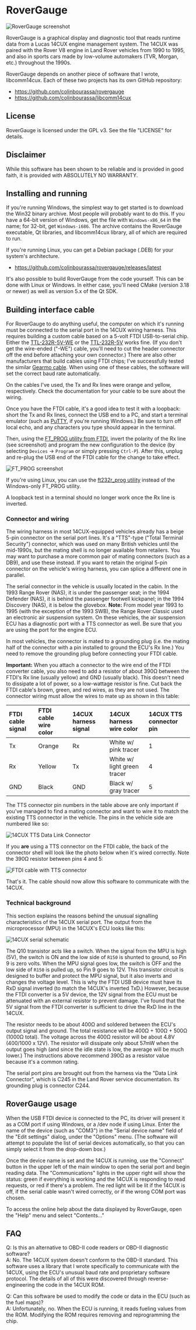 # RoverGauge

![RoverGauge screenshot](docs/rovergauge-11.0.0.png)

RoverGauge is a graphical display and diagnostic tool that reads runtime data from a Lucas 14CUX engine management system. The 14CUX was paired with the Rover V8 engine in Land Rover vehicles from 1990 to 1995, and also in sports cars made by low-volume automakers (TVR, Morgan, etc.) throughout the 1990s.

RoverGauge depends on another piece of software that I wrote, libcomm14cux. Each of these two projects has its own GitHub repository:

 - https://github.com/colinbourassa/rovergauge
 - https://github.com/colinbourassa/libcomm14cux

## License

RoverGauge is licensed under the GPL v3. See the file "LICENSE" for details.

## Disclaimer

While this software has been shown to be reliable and is provided in good faith, it is provided with ABSOLUTELY NO WARRANTY.

## Installing and running

If you're running Windows, the simplest way to get started is to download the Win32 binary archive. Most people will probably want to do this. If you have a 64-bit version of Windows, get the file with ``Windows-x86_64`` in the name; for 32-bit, get ``Windows-i686``. The archive contains the RoverGauge executable, Qt libraries, and libcomm14cux library, all of which are required to run.

If you're running Linux, you can get a Debian package (.DEB) for your system's architecture.

 - https://github.com/colinbourassa/rovergauge/releases/latest

It's also possible to build RoverGauge from the code yourself. This can be done with Linux or Windows. In either case, you'll need CMake (version 3.18 or newer) as well as version 5.x of the Qt SDK.

## Building interface cable

For RoverGauge to do anything useful, the computer on which it's running must be connected to the serial port in the 14CUX wiring harness. This requires building a custom cable based on a 5-volt FTDI USB-to-serial chip. Either the [TTL-232R-5V-WE](http://www.mouser.com/ProductDetail/FTDI/TTL-232R-5V-WE/?qs=OMDV80DKjRpkYYDGO9eaujGTH0wnKdmG) or the [TTL-232R-5V](http://www.mouser.com/ProductDetail/FTDI/TTL-232R-5V/?qs=OMDV80DKjRrD9MyCA82%252bP%252bSWgdIEaA5p) works fine. (If you don't get the wire-ended ("-WE") cable, you'll need to cut the header connector off the end before attaching your own connector.) There are also other manufacturers that build cables using FTDI chips; I've successfully tested the similar [Gearmo cable](https://www.gearmo.com/shop/usb-to-ttl-232r-5v-ftdi-cable-open-wired-end/). When using one of these cables, the software will set the correct baud rate automatically.

On the cables I've used, the Tx and Rx lines were orange and yellow, respectively. Check the documentation for your cable to be sure about the wiring.

Once you have the FTDI cable, it's a good idea to test it with a loopback: short the Tx and Rx lines, connect the USB end to a PC, and start a terminal emulator (such as [PuTTY](http://www.chiark.greenend.org.uk/~sgtatham/putty/), if you're running Windows.) Be sure to turn off local echo, and any characters you type should appear in the terminal.

Then, using the [FT\_PROG utility from FTDI](https://ftdichip.com/utilities/#FT_PROG), invert the polarity of the Rx line (see screenshot) and program the new configuration to the device (by selecting ``Devices`` -> ``Program`` or simply pressing ``Ctrl-P``). After this, unplug and re-plug the USB end of the FTDI cable for the change to take effect.

![FT_PROG screenshot](docs/ft_prog.png)

If you're using Linux, you can use the [ft232r\_prog utility](http://rtr.ca/ft232r/) instead of the Windows-only FT\_PROG utility.

A loopback test in a terminal should no longer work once the Rx line is inverted.

### Connector and wiring

The wiring harness in most 14CUX-equipped vehicles already has a beige 5-pin connector on the serial port lines. It's a "TTS"-type ("Total Terminal Security") connector, which was used on many British vehicles until the mid-1990s, but the mating shell is no longer available from retailers. You may want to purchase a more common pair of mating connectors (such as a DB9), and use these instead. If you want to retain the original 5-pin connector on the vehicle's wiring harness, you can splice a different one in parallel.

The serial connector in the vehicle is usually located in the cabin. In the 1993 Range Rover (NAS), it is under the passenger seat; in the 1994 Defender (NAS), it is behind the passenger footwell kickpanel; in the 1994 Discovery (NAS), it is below the glovebox. **Note:** From model year 1993 to 1995 (with the exception of the 1993 SWB), the Range Rover Classic used an electronic air suspension system. On these vehicles, the air suspension ECU has a diagnostic port with a TTS connector as well. Be sure that you are using the port for the engine ECU.

In most vehicles, the connector is mated to a grounding plug (i.e. the mating half of the connector with a pin installed to ground the ECU's Rx line.) You need to remove the grounding plug before connecting your FTDI cable.

**Important:** When you attach a connector to the wire end of the FTDI converter cable, you also need to add a resistor of about 390Ω between the FTDI's Rx line (usually yellow) and GND (usually black). This doesn't need to dissipate a lot of power, so a low-wattage resistor is fine. Cut back the FTDI cable's brown, green, and red wires, as they are not used. The connector wiring must allow the wires to mate up as shown in this table:

| **FTDI cable signal** | **FTDI cable wire color** | **14CUX harness signal** | **14CUX harness wire color** | **14CUX TTS connector pin** |
|:----------------------|:--------------------------|:-------------------------|:-----------------------------|:----------------------------|
|Tx|Orange|Rx|White w/ pink tracer|1 |
|Rx|Yellow|Tx|White w/ light green tracer|4 |
|GND|Black|GND|Black w/ gray tracer|5 |

The TTS connector pin numbers in the table above are only important if you've managed to find a mating connector and want to wire it to match the existing TTS connector in the vehicle. The pins in the vehicle side are numbered like so:

![14CUX TTS Data Link Connector](docs/tts_pin_numbering.png)

If you **are** using a TTS connector on the FTDI cable, the back of the connector shell will look like the photo below when it's wired correctly. Note the 390Ω resistor between pins 4 and 5:

![FTDI cable with TTS connector](docs/ftdi_with_tts.jpg)

That's it. The cable should now allow this software to communicate with the 14CUX.

### Technical background

This section explains the reasons behind the unusual signalling characteristics of the 14CUX serial port. The output from the microprocessor (MPU) in the 14CUX's ECU looks like this:

![14CUX serial schematic](docs/14cux_serial_schematic.png)

The Q10 transistor acts like a switch. When the signal from the MPU is high (5V), the switch is ON and the low side of `R150` is shunted to ground, so Pin 9 is zero volts. When the MPU signal goes low, the switch is OFF and the low side of `R150` is pulled up, so Pin 9 goes to 12V. This transistor circuit is designed to buffer and protect the MPU signal, but it also inverts and changes the voltage level. This is why the FTDI USB device must have its RxD signal inverted (to match the 14CUX's inverted TxD.) However, because the FTDI converter is a 5V device, the 12V signal from the ECU must be attenuated with an external resistor to prevent damage. I've found that the 5V signal from the FTDI converter is sufficient to drive the RxD line in the 14CUX.

The resistor needs to be about 400Ω and soldered between the ECU's output signal and ground. The total resistance will be 400Ω + 100Ω + 500Ω (1000Ω total). The voltage across the 400Ω resistor will be about 4.8V (400/1000 x 12V). The resistor will dissipate only about 57mW when the output goes high (and since the idle state is low, the average will be much lower.) The instructions above recommend 390Ω as a resistor value because it's a common rating.

The serial port pins are brought out from the harness via the "Data Link Connector", which is C245 in the Land Rover service documentation. Its grounding plug is connector C244.

## RoverGauge usage

When the USB FTDI device is connected to the PC, its driver will present it as a COM port if using Windows, or a /dev node if using Linux. Enter the name of the device (such as "COM3") in the "Serial device name" field of the "Edit settings" dialog, under the "Options" menu. (The software will attempt to populate the list of serial devices automatically, so that you can simply select it from the drop-down box.)

Once the device name is set and the 14CUX is running, use the "Connect" button in the upper left of the main window to open the serial port and begin reading data. The "Communications" lights in the upper right will show the status: green if everything is working and the 14CUX is responding to read requests, or
red if there's a problem. The red light will be lit if the 14CUX is off, if the serial cable wasn't wired correctly, or if the wrong COM port was chosen.

To access the online help about the data displayed by RoverGauge, open the "Help" menu and select "Contents..."

## FAQ

Q: Is this an alternative to OBD-II code readers or OBD-II diagnostic software?  
A: No. The 14CUX system doesn't conform to the OBD-II standard. This software uses a library that I wrote specifically to communicate with the 14CUX, using the ECU's unusual baud rate and proprietary software protocol. The details of all of this were discovered through reverse-engineering the code in the 14CUX ROM.

Q: Can this software be used to modify the code or data in the ECU (such as the fuel maps)?  
A: Unfortunately, no. When the ECU is running, it reads fueling values from the ROM. Modifying the ROM requires removing and reprogramming the chip.

